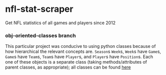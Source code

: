 nfl-stat-scraper
================
Get NFL statistics of all games and players since 2012

### obj-oriented-classes branch
This particular project was conducive to using python classes because of how hierarchical the relevant concepts are. `Season`s  `Week`s, `Week`s have `Game`s, `Game`s have `Team`s, `Team`s have `Player`s, and `Player`s have `Position`s. Each one of these objects is a separate class (taking methods/attributes of parent classes, as appropriate); all classes can be found [here](https://github.com/b-o-l-l-a/nfl-stat-scraper/tree/obj-oriented-classes/src/data/classes)
